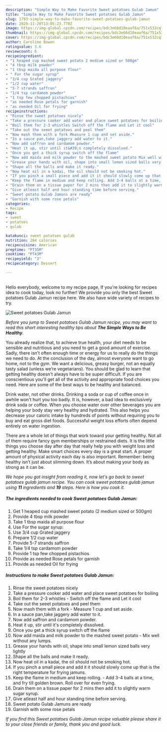 ```yaml
---
description: "Simple Way to Make Favorite Sweet potatoes Gulab Jamun"
title: "Simple Way to Make Favorite Sweet potatoes Gulab Jamun"
slug: 1793-simple-way-to-make-favorite-sweet-potatoes-gulab-jamun
date: 2020-11-20T13:05:23.770Z
image: https://img-global.cpcdn.com/recipes/bdc3e66d10eaaf6a/751x532cq70/sweet-potatoes-gulab-jamun-recipe-main-photo.jpg
thumbnail: https://img-global.cpcdn.com/recipes/bdc3e66d10eaaf6a/751x532cq70/sweet-potatoes-gulab-jamun-recipe-main-photo.jpg
cover: https://img-global.cpcdn.com/recipes/bdc3e66d10eaaf6a/751x532cq70/sweet-potatoes-gulab-jamun-recipe-main-photo.jpg
author: Caroline Bowen
ratingvalue: 3.6
reviewcount: 6
recipeingredient:
- "1 heaped cup mashed sweet potato 2 medium sized or 500gm"
- "4 tbsp milk powder"
- "1 tbsp maida all purpose flour"
- " For the sugar syrup"
- "3/4 cup Grated jaggery"
- "1/2 cup water"
- "5-7 strands saffron"
- "1/4 tsp cardamom powder"
- "1 tsp few chopped pistachios"
- "as needed Rose petals for garnish"
- "as needed Oil for frying"
recipeinstructions:
- "Rinse the sweet potatoes nicely"
- "Take a pressure cooker add water and place sweet potatoes for boiling"
- "Boil them for 2-3 whistles Switch off the flame and Let it cool"
- "Take out the seeet potatoes and peel them"
- "Now mash them with a fork Measure 1 cup and set aside."
- "In a sauce pan,take jaggery add water to it."
- "Now add saffron and cardamom powder."
- "Heat it up, stir until it&#39;s completely dissolved."
- "Once you get a thick syrup switch off the flame"
- "Now add maida and milk powder to the mashed sweet potato Mix well without any lumps."
- "Grease your hands with oil, shape into small lemon sized balls very lightly"
- "Shape all the balls and make it ready."
- "Now heat oil in a kadai, the oil should not be smoking hot."
- "If you pinch a small piece and add it it should slowly come up that is the right temperature for frying jamuns."
- "Keep the flame in medium and keep rolling. Add 3-4 balls at a time, and fry till golden brown. Roll over for even frying."
- "Drain them on a tissue paper for 2 mins then add it to slightly warm sugar syrup."
- "Give atleast half and hour standing time before serving."
- "Sweet potato Gulab Jamuns are ready"
- "Garnish with some rose petals"
categories:
- Recipe
tags:
- sweet
- potatoes
- gulab

katakunci: sweet potatoes gulab 
nutrition: 264 calories
recipecuisine: American
preptime: "PT35M"
cooktime: "PT43M"
recipeyield: "3"
recipecategory: Dessert

---
```

<br>
Hello everybody, welcome to my recipe page, If you're looking for recipes idea to cook today, look no further! We provide you only the best Sweet potatoes Gulab Jamun recipe here. We also have wide variety of recipes to try.
<br>


![Sweet potatoes Gulab Jamun](https://img-global.cpcdn.com/recipes/bdc3e66d10eaaf6a/751x532cq70/sweet-potatoes-gulab-jamun-recipe-main-photo.jpg)

<i>Before you jump to Sweet potatoes Gulab Jamun recipe, you may want to read this short interesting healthy tips about <strong>The Simple Ways to Be Healthy</strong>.</i>

You already realize that, to achieve true health, your diet needs to be sensible and nutritious and you need to get a good amount of exercise. Sadly, there isn't often enough time or energy for us to really do the things we need to do. At the conclusion of the day, almost everyone want to go home, not to the gym. We want a delicious, greasy burger, not an equally tasty salad (unless we’re vegetarians). You should be glad to learn that getting healthy doesn't always have to be super difficult. If you are conscientious you'll get all of the activity and appropriate food choices you need. Here are some of the best ways to be healthy and balanced.

Drink water, not other drinks. Drinking a soda or cup of coffee once in awhile won't hurt you too badly. It is, however, a bad idea to exclusively drink soda or coffee. When you choose water over other beverages you are helping your body stay very healthy and hydrated. This also helps you decrease your caloric intake by hundreds of points without requiring you to buy and eat gross diet foods. Successful weight loss efforts often depend entirely on water ingestion.

There are a whole lot of things that work toward your getting healthy. Not all of them require fancy gym memberships or restrained diets. It is the little things you choose day after day that really help you with weight loss and getting healthy. Make smart choices every day is a great start. A proper amount of physical activity each day is also important. Remember: being healthy isn’t just about slimming down. It’s about making your body as strong as it can be. 


<i>We hope you got insight from reading it, now let's go back to sweet potatoes gulab jamun recipe. You can cook sweet potatoes gulab jamun using <strong>11</strong> ingredients and <strong>19</strong> steps. Here is how you cook it.
</i>

##### The ingredients needed to cook Sweet potatoes Gulab Jamun:

1. Get 1 heaped cup mashed sweet potato (2 medium sized or 500gm)
1. Provide 4 tbsp milk powder
1. Take 1 tbsp maida all purpose flour
1. Use  For the sugar syrup:
1. Use 3/4 cup Grated jaggery
1. Prepare 1/2 cup water
1. Provide 5-7 strands saffron
1. Take 1/4 tsp cardamom powder
1. Provide 1 tsp few chopped pistachios
1. Provide as needed Rose petals for garnish
1. Provide as needed Oil for frying


##### Instructions to make Sweet potatoes Gulab Jamun:

1. Rinse the sweet potatoes nicely
1. Take a pressure cooker add water and place sweet potatoes for boiling
1. Boil them for 2-3 whistles - Switch off the flame and Let it cool
1. Take out the seeet potatoes and peel them
1. Now mash them with a fork - Measure 1 cup and set aside.
1. In a sauce pan,take jaggery add water to it.
1. Now add saffron and cardamom powder.
1. Heat it up, stir until it&#39;s completely dissolved.
1. Once you get a thick syrup switch off the flame
1. Now add maida and milk powder to the mashed sweet potato - Mix well without any lumps.
1. Grease your hands with oil, shape into small lemon sized balls very lightly
1. Shape all the balls and make it ready.
1. Now heat oil in a kadai, the oil should not be smoking hot.
1. If you pinch a small piece and add it it should slowly come up that is the right temperature for frying jamuns.
1. Keep the flame in medium and keep rolling. - Add 3-4 balls at a time, and fry till golden brown. Roll over for even frying.
1. Drain them on a tissue paper for 2 mins then add it to slightly warm sugar syrup.
1. Give atleast half and hour standing time before serving.
1. Sweet potato Gulab Jamuns are ready
1. Garnish with some rose petals


<i>If you find this Sweet potatoes Gulab Jamun recipe valuable please share it to your close friends or family, thank you and good luck.</i>
